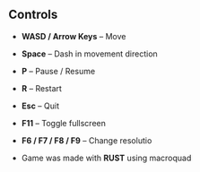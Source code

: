 ##  Controls
- **WASD / Arrow Keys** – Move  
- **Space** – Dash in movement direction  
- **P** – Pause / Resume  
- **R** – Restart  
- **Esc** – Quit  
- **F11** – Toggle fullscreen  
- **F6 / F7 / F8 / F9** – Change resolutio

- Game was made with  **RUST** using macroquad

